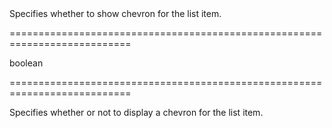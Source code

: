 <!--**
/*-------------------------------------------
    Auto-generated file. Do not modify.
-------------------------------------------

**-->
<!--d-->Specifies whether to show chevron for the list item.<!--/d-->
===========================================================================
<!--type-->boolean<!--/type-->
===========================================================================

<!--shortDescription-->
Specifies whether or not to display a chevron for the list item.
<!--/shortDescription-->

<!--fullDescription-->

<!--/fullDescription-->